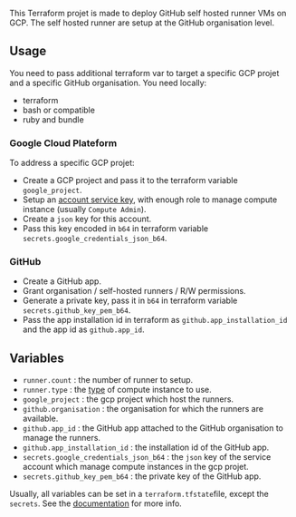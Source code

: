 This Terraform projet is made to deploy GitHub self hosted runner VMs on GCP.
The self hosted runner are setup at the GitHub organisation level.

## Usage
You need to pass additional terraform var to target a specific GCP projet and a
specific GitHub organisation. You need locally:
* terraform
* bash or compatible
* ruby and bundle

### Google Cloud Plateform
To address a specific GCP projet:
* Create a GCP project and pass it to the terraform variable `google_project`.
* Setup an [account service key](https://cloud.google.com/iam/docs/creating-managing-service-account-keys), with enough role to manage compute instance (usually `Compute Admin`).
* Create a `json` key for this account.
* Pass this key encoded in `b64` in terraform variable `secrets.google_credentials_json_b64`.

### GitHub
* Create a GitHub app.
* Grant organisation / self-hosted runners / R/W permissions.
* Generate a private key, pass it in `b64` in terraform variable `secrets.github_key_pem_b64`.
* Pass the app installation id in terraform as `github.app_installation_id` and the app id as `github.app_id`.


## Variables
* `runner.count` : the number of runner to setup.
* `runner.type` : the [type](https://cloud.google.com/compute/all-pricing) of compute instance to use.
* `google_project` : the gcp project which host the runners.
* `github.organisation` : the organisation for which the runners are available.
* `github.app_id` : the GitHub app attached to the GitHub organisation to manage the runners.
* `github.app_installation_id` : the installation id of the GitHub app.
* `secrets.google_credentials_json_b64` : the `json` key of the service account which manage compute instances in the gcp projet.
* `secrets.github_key_pem_b64` : the private key of the GitHub app.

Usually, all variables can be set in a `terraform.tfstate`file, except the `secrets`. See the [documentation](https://www.terraform.io/docs/configuration/variables.html) for more info.
